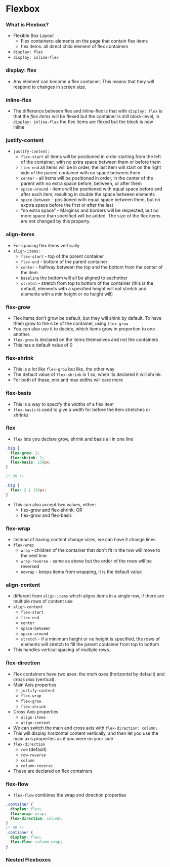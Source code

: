 # Flexbox

### What is Flexbox?

- Flexible Box Layout
   - Flex containers: elements on the page that contain flex items
   - flex items: all direct child element of flex containers
- `display: flex`
- `display: inline-flex`

### display: flex

- Any element can become a flex container. This means that they will respond to changes in screen size.

### inline-flex

- The difference between flex and inline-flex is that with `display: flex` is that the *flex items* will be flexed but the container is still block-level, in `display: inline-flex` the flex items are flexed but the block is now inline

### justify-content

- `justify-content:`
   - `flex-start` all items will be positioned in order starting from the left of the container, with no extra space between them or before them
   - `flex-end` all items will be in order, the last item will start on the right side of the parent container with no space between them.
   - `center` - all items will be positioned in order, in the center of the parent with no extra space before, between, or after them
   - `space-around` - items will be positioned with equal space before and after each item, resulting in double the space between elements
   - `space-between` - positioned with equal space between them, but no exptra space before the first or after the last
   - “no extra space” - Marginss and borders will be respected, but no more space than specified will be added. The size of the flex items are not changed by this property.

### align-items

- For spacing flex items vertically
- `align-items:`
   - `flex-start` - top of the parent container
   - `flex-end` - bottom of the parent container
   - `center` - halfway between the top and the bottom from the center of the item.
   - `baseline` the bottom will all be aligned to eachother
   - `stretch` - stretch from top to bottom of the container (this is the default, elements with a specified height will not stretch and elements with a min height or no height will)

### flex-grow

- Flex items don’t grow be default, but they will shink by default. To have them grow to the size of the container, using `flex-grow`
- You can also use it to decide, which items grow in proportion to one another.
- `flex-grow` is declared on the items themselves and not the containers
- This has a default value of 0

### flex-shrink

- This is a lot like `flex-grow` but like, the other way
- The default value of `flex-shrink` is 1 so, when its declared it will shrink.
- For both of these, min and max eidths will care more

### flex-basis

- This is a way to specify the widths of a flex item
- `flex-basis` is used to give a width for before the item stretches or shrinks

### flex

- `flex` lets you declare grow, shrink and basis all in one line

```css
.big {
  flex-grow: 2;
  flex-shrink: 1;
  flex-basis: 150px;
}

/* OR */

.big {
  flex: 2 1 150px;
}
```

- This can also accept two values, either:
   - flex-grow and flex-shrink, OR
   - flex-grow and flex-basis

### flex-wrap

- Instead of having content change sizes, we can have it change lines.
- `flex-wrap`
   - `wrap` - children of the container that don't fit in the row will move to the next line.
   - `wrap-reverse` - same as above but the order of the rows will be reversed
   - `nowrap` - keeps items from wrapping, it is the default value

### align-content

- different from `align-items` which aligns items in a single row, if there are multiple rows of content use
- `align-content`
   - `flex-start`
   - `flex-end`
   - `center`
   - `space-between`
   - `space-around`
   - `stretch` - if a minimum height or no height is specified, the rows of elements will stretch to fill the parent container from top to bottom
- This handles vertical spacing of multiple rows.

### flex-direction

- Flex containers have two axes: the *main axes* (horizontal by default) and *cross axis* (vertical).
- Main Axis properties
   - `justify-content`
   - `flex-wrap`
   - `flex-grow`
   - `flex-shrink`
- Cross Axis properties
   - `align-items`
   - `align-content`
- We can switch the main and cross axis with `flex-direction: column;`
- This will display horizontal content vertically, and then let you use the main axis properties as if you were on your side
- `flex-direction`
   - `row` (default)
   - `row-reverse`
   - `column`
   - `column-reverse`
- These are declared on flex containers

### flex-flow

- `flex-flow` combines the wrap and direction properties

```css
.container {
  display: flex;
  flex-wrap: wrap;
  flex-direction: column;
}
/* OR */
.contianer {
  display: flex;
  flex-flow: column wrap;
}
```

### Nested Flexboxes

